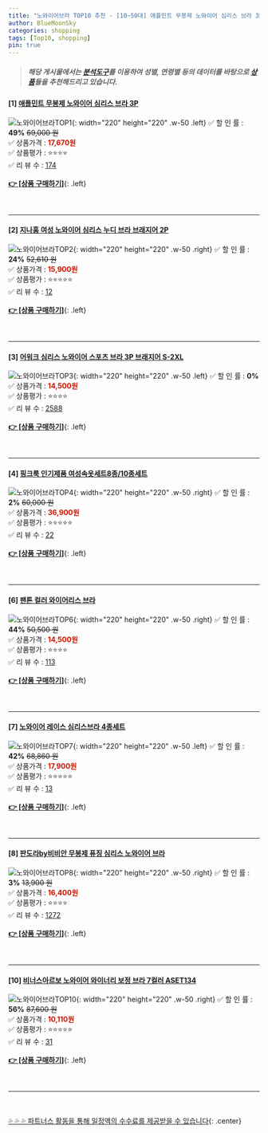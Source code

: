 ```yaml
---
title: "노와이어브라 TOP10 추천 - [10~50대] 애플민트 무봉제 노와이어 심리스 브라 3P"
author: BlueMoonSky
categories: shopping
tags: [Top10, shopping]
pin: true
---
```


> ##### 해당 게시물에서는 [**분석도구**](https://itemscout.io/)를 이용하여 **성별**, **연령별** 등의 데이터를 바탕으로 [**상품**](https://link.coupang.com/a/baae76)들을 추천해드리고 있습니다.

#### [1] [애플민트 무봉제 노와이어 심리스 브라 3P](https://link.coupang.com/re/AFFSDP?lptag=AF5964186&subid=bluemoonsky6999&pageKey=7576254221&traceid=V0-153&itemId=19990528631&vendorItemId=87088414018)
![노와이어브라TOP1](https://thumbnail7.coupangcdn.com/thumbnails/remote/230x230ex/image/vendor_inventory/de10/0613f6ede42d9b679406440a0756808e83b1b030ff7f78f4964aea9b2477.jpg){: width="220" height="220" .w-50 .left}
✅ 할 인 률 : **49%** ~~<del class="base-price"> 69,000  </del>원~~<br>
✅ 상품가격 : <span style="color:#cb1400"> **17,670원** </span><br>
✅ 상품평가 : ⭐⭐⭐⭐<br>
✅ 리 뷰 수 : [174](https://link.coupang.com/re/AFFSDP?lptag=AF5964186&subid=bluemoonsky6999&pageKey=7576254221&traceid=V0-153&itemId=19990528631&vendorItemId=87088414018)<br>
<br>
[**👉  [상품 구매하기]**](https://link.coupang.com/re/AFFSDP?lptag=AF5964186&subid=bluemoonsky6999&pageKey=7576254221&traceid=V0-153&itemId=19990528631&vendorItemId=87088414018){: .left}
<br>
<br>
<br>

***

#### [2] [지나홈 여성 노와이어 심리스 누디 브라 브래지어 2P](https://link.coupang.com/re/AFFSDP?lptag=AF5964186&subid=bluemoonsky6999&pageKey=7133569529&traceid=V0-153&itemId=17893579509&vendorItemId=85059527445)
![노와이어브라TOP2](https://thumbnail8.coupangcdn.com/thumbnails/remote/230x230ex/image/vendor_inventory/de2c/c1d1e2f315cc9c48f8f7a623c3d7674ce0dc8f98bbbf8ff9b0110032c236.jpg){: width="220" height="220" .w-50 .right}
✅ 할 인 률 : **24%** ~~<del class="base-price"> 52,610  </del>원~~<br>
✅ 상품가격 : <span style="color:#cb1400"> **15,900원** </span><br>
✅ 상품평가 : ⭐⭐⭐⭐⭐<br>
✅ 리 뷰 수 : [12](https://link.coupang.com/re/AFFSDP?lptag=AF5964186&subid=bluemoonsky6999&pageKey=7133569529&traceid=V0-153&itemId=17893579509&vendorItemId=85059527445)<br>
<br>
[**👉  [상품 구매하기]**](https://link.coupang.com/re/AFFSDP?lptag=AF5964186&subid=bluemoonsky6999&pageKey=7133569529&traceid=V0-153&itemId=17893579509&vendorItemId=85059527445){: .left}
<br>
<br>
<br>

***

#### [3] [어워크 심리스 노와이어 스포츠 브라 3P 브래지어 S-2XL](https://link.coupang.com/re/AFFSDP?lptag=AF5964186&subid=bluemoonsky6999&pageKey=6439686307&traceid=V0-153&itemId=13934320403&vendorItemId=81183661138)
![노와이어브라TOP3](https://thumbnail10.coupangcdn.com/thumbnails/remote/230x230ex/image/vendor_inventory/0c68/bbd9f3523b89d377d7fe950aae96e359e81944ef1061aac4ef636857740c.jpg){: width="220" height="220" .w-50 .left}
✅ 할 인 률 : **0%** <br>
✅ 상품가격 : <span style="color:#cb1400"> **14,500원** </span><br>
✅ 상품평가 : ⭐⭐⭐⭐<br>
✅ 리 뷰 수 : [2588](https://link.coupang.com/re/AFFSDP?lptag=AF5964186&subid=bluemoonsky6999&pageKey=6439686307&traceid=V0-153&itemId=13934320403&vendorItemId=81183661138)<br>
<br>
[**👉  [상품 구매하기]**](https://link.coupang.com/re/AFFSDP?lptag=AF5964186&subid=bluemoonsky6999&pageKey=6439686307&traceid=V0-153&itemId=13934320403&vendorItemId=81183661138){: .left}
<br>
<br>
<br>

***

#### [4] [핑크룩 인기제품 여성속옷세트8종/10종세트](https://link.coupang.com/re/AFFSDP?lptag=AF5964186&subid=bluemoonsky6999&pageKey=1218165555&traceid=V0-153&itemId=2208310686&vendorItemId=86076652490)
![노와이어브라TOP4](https://thumbnail8.coupangcdn.com/thumbnails/remote/230x230ex/image/vendor_inventory/073a/7a4f71cad24b17d75cb5bc95f6678229ebe6b4c766148c23dd486db681ba.jpg){: width="220" height="220" .w-50 .right}
✅ 할 인 률 : **2%** ~~<del class="base-price"> 60,000  </del>원~~<br>
✅ 상품가격 : <span style="color:#cb1400"> **36,900원** </span><br>
✅ 상품평가 : ⭐⭐⭐⭐⭐<br>
✅ 리 뷰 수 : [22](https://link.coupang.com/re/AFFSDP?lptag=AF5964186&subid=bluemoonsky6999&pageKey=1218165555&traceid=V0-153&itemId=2208310686&vendorItemId=86076652490)<br>
<br>
[**👉  [상품 구매하기]**](https://link.coupang.com/re/AFFSDP?lptag=AF5964186&subid=bluemoonsky6999&pageKey=1218165555&traceid=V0-153&itemId=2208310686&vendorItemId=86076652490){: .left}
<br>
<br>
<br>

***

#### [6] [팬톤 컬러 와이어리스 브라](https://link.coupang.com/re/AFFSDP?lptag=AF5964186&subid=bluemoonsky6999&pageKey=5917725791&traceid=V0-153&itemId=10480842390&vendorItemId=77762594330)
![노와이어브라TOP6](https://thumbnail7.coupangcdn.com/thumbnails/remote/230x230ex/image/retail/images/1461809755813064-bf165bbd-9c00-48de-88ee-7ad33aa300c0.jpg){: width="220" height="220" .w-50 .right}
✅ 할 인 률 : **44%** ~~<del class="base-price"> 50,500  </del>원~~<br>
✅ 상품가격 : <span style="color:#cb1400"> **14,500원** </span><br>
✅ 상품평가 : ⭐⭐⭐⭐<br>
✅ 리 뷰 수 : [113](https://link.coupang.com/re/AFFSDP?lptag=AF5964186&subid=bluemoonsky6999&pageKey=5917725791&traceid=V0-153&itemId=10480842390&vendorItemId=77762594330)<br>
<br>
[**👉  [상품 구매하기]**](https://link.coupang.com/re/AFFSDP?lptag=AF5964186&subid=bluemoonsky6999&pageKey=5917725791&traceid=V0-153&itemId=10480842390&vendorItemId=77762594330){: .left}
<br>
<br>
<br>

***

#### [7] [노와이어 레이스 심리스브라 4종세트](https://link.coupang.com/re/AFFSDP?lptag=AF5964186&subid=bluemoonsky6999&pageKey=7273538005&traceid=V0-153&itemId=18555731308&vendorItemId=85693528408)
![노와이어브라TOP7](https://thumbnail6.coupangcdn.com/thumbnails/remote/230x230ex/image/vendor_inventory/4756/a5ce364d57bcf65c0189d988047550796f0beb4b5b7ba4d6db3b2b8d6f5b.jpg){: width="220" height="220" .w-50 .left}
✅ 할 인 률 : **42%** ~~<del class="base-price"> 68,860  </del>원~~<br>
✅ 상품가격 : <span style="color:#cb1400"> **17,900원** </span><br>
✅ 상품평가 : ⭐⭐⭐⭐⭐<br>
✅ 리 뷰 수 : [13](https://link.coupang.com/re/AFFSDP?lptag=AF5964186&subid=bluemoonsky6999&pageKey=7273538005&traceid=V0-153&itemId=18555731308&vendorItemId=85693528408)<br>
<br>
[**👉  [상품 구매하기]**](https://link.coupang.com/re/AFFSDP?lptag=AF5964186&subid=bluemoonsky6999&pageKey=7273538005&traceid=V0-153&itemId=18555731308&vendorItemId=85693528408){: .left}
<br>
<br>
<br>

***

#### [8] [판도라by비비안 무봉제 퓨징 심리스 노와이어 브라](https://link.coupang.com/re/AFFSDP?lptag=AF5964186&subid=bluemoonsky6999&pageKey=7210368519&traceid=V0-153&itemId=18245317459&vendorItemId=85392155157)
![노와이어브라TOP8](https://thumbnail6.coupangcdn.com/thumbnails/remote/230x230ex/image/rs_quotation_api/sfndevo8/050a134101ad4c96a25eca42f7427e7d.jpg){: width="220" height="220" .w-50 .right}
✅ 할 인 률 : **3%** ~~<del class="base-price"> 13,900  </del>원~~<br>
✅ 상품가격 : <span style="color:#cb1400"> **16,400원** </span><br>
✅ 상품평가 : ⭐⭐⭐⭐<br>
✅ 리 뷰 수 : [1272](https://link.coupang.com/re/AFFSDP?lptag=AF5964186&subid=bluemoonsky6999&pageKey=7210368519&traceid=V0-153&itemId=18245317459&vendorItemId=85392155157)<br>
<br>
[**👉  [상품 구매하기]**](https://link.coupang.com/re/AFFSDP?lptag=AF5964186&subid=bluemoonsky6999&pageKey=7210368519&traceid=V0-153&itemId=18245317459&vendorItemId=85392155157){: .left}
<br>
<br>
<br>

***

#### [10] [비너스아르보 노와이어 와이너리 보정 브라 7컬러 ASET134](https://link.coupang.com/re/AFFSDP?lptag=AF5964186&subid=bluemoonsky6999&pageKey=7009558927&traceid=V0-153&itemId=17220078006&vendorItemId=84391915133)
![노와이어브라TOP10](https://thumbnail7.coupangcdn.com/thumbnails/remote/230x230ex/image/vendor_inventory/328e/eb417b9a4f026fa7be4ddb151212598c89a787a13890431b30c6df511144.jpg){: width="220" height="220" .w-50 .right}
✅ 할 인 률 : **56%** ~~<del class="base-price"> 87,600  </del>원~~<br>
✅ 상품가격 : <span style="color:#cb1400"> **10,110원** </span><br>
✅ 상품평가 : ⭐⭐⭐⭐⭐<br>
✅ 리 뷰 수 : [31](https://link.coupang.com/re/AFFSDP?lptag=AF5964186&subid=bluemoonsky6999&pageKey=7009558927&traceid=V0-153&itemId=17220078006&vendorItemId=84391915133)<br>
<br>
[**👉  [상품 구매하기]**](https://link.coupang.com/re/AFFSDP?lptag=AF5964186&subid=bluemoonsky6999&pageKey=7009558927&traceid=V0-153&itemId=17220078006&vendorItemId=84391915133){: .left}
<br>
<br>
<br>

***
<br><br>[💦 💦 💦 파트너스 활동을 통해 일정액의 수수료를 제공받을 수 있습니다](https://link.coupang.com/a/baae76){: .center}